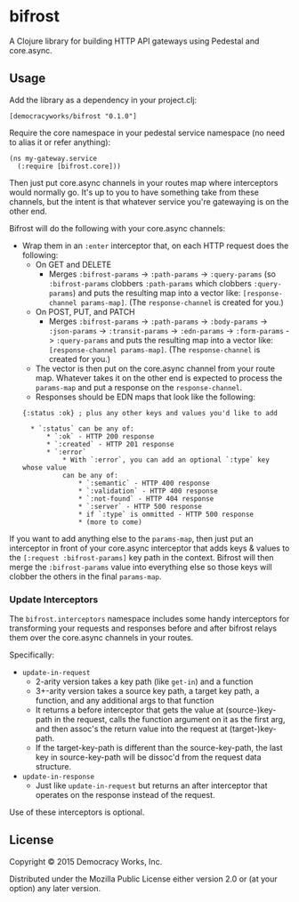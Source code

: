 # bifrost

A Clojure library for building HTTP API gateways using Pedestal and core.async.

## Usage

Add the library as a dependency in your project.clj:

`[democracyworks/bifrost "0.1.0"]`

Require the core namespace in your pedestal service namespace (no need to alias
it or refer anything):

```
(ns my-gateway.service
  (:require [bifrost.core]))
```

Then just put core.async channels in your routes map where interceptors would
normally go. It's up to you to have something take from these channels, but the
intent is that whatever service you're gatewaying is on the other end.

Bifrost will do the following with your core.async channels:

* Wrap them in an `:enter` interceptor that, on each HTTP request does the
  following:
    * On GET and DELETE
        * Merges `:bifrost-params` -> `:path-params` -> `:query-params` (so
        `:bifrost-params` clobbers `:path-params` which clobbers
        `:query-params`) and puts the resulting map into a vector like:
        `[response-channel params-map]`. (The `response-channel` is created
        for you.)
    * On POST, PUT, and PATCH
        * Merges `:bifrost-params` -> `:path-params` -> `:body-params` ->
        `:json-params` -> `:transit-params` -> `:edn-params` -> `:form-params`
        -> `:query-params` and puts the resulting map into a vector like:
        `[response-channel params-map]`. (The `response-channel` is created for
        you.)
    * The vector is then put on the core.async channel from your route map.
    Whatever takes it on the other end is expected to process the `params-map`
    and put a response on the `response-channel`.
    * Responses should be EDN maps that look like the following:
    ```
    {:status :ok} ; plus any other keys and values you'd like to add
    ```
        * `:status` can be any of:
            * `:ok` - HTTP 200 response
            * `:created` - HTTP 201 response
            * `:error`
                * With `:error`, you can add an optional `:type` key whose value
                can be any of:
                    * `:semantic` - HTTP 400 response
                    * `:validation` - HTTP 400 response
                    * `:not-found` - HTTP 404 response
                    * `:server` - HTTP 500 response
                    * if `:type` is ommitted - HTTP 500 response
                    * (more to come)

If you want to add anything else to the `params-map`, then just put an
interceptor in front of your core.async interceptor that adds keys & values to
the `[:request :bifrost-params]` key path in the context.
Bifrost will then merge the `:bifrost-params` value into everything
else so those keys will clobber the others in the final `params-map`.

### Update Interceptors

The `bifrost.interceptors` namespace includes some handy interceptors for
transforming your requests and responses before and after bifrost relays
them over the core.async channels in your routes.

Specifically:

* `update-in-request`
    * 2-arity version takes a key path (like `get-in`) and a function
    * 3+-arity version takes a source key path, a target key path, a function,
    and any additional args to that function
    * It returns a before interceptor that gets the value at (source-)key-path
    in the request, calls the function argument on it as the first arg, and then
    assoc's the return value into the request at (target-)key-path.
    * If the target-key-path is different than the source-key-path, the last key
    in source-key-path will be dissoc'd from the request data structure.
* `update-in-response`
    * Just like `update-in-request` but returns an after interceptor that
    operates on the response instead of the request.

Use of these interceptors is optional.

## License

Copyright © 2015 Democracy Works, Inc.

Distributed under the Mozilla Public License either version 2.0 or (at
your option) any later version.
